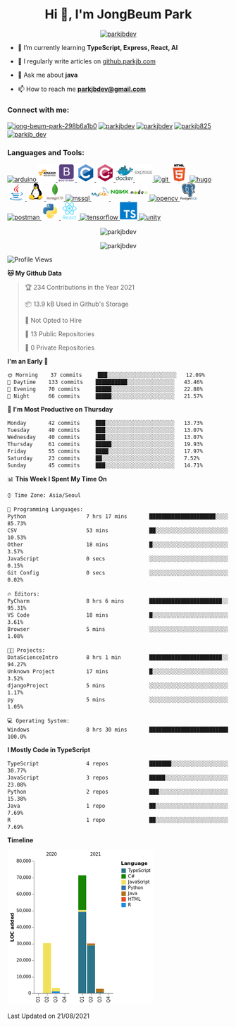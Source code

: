 <h1 align="center">Hi 👋, I'm JongBeum Park</h1>
<p align="center"> <a href="https://github.com/ryo-ma/github-profile-trophy"><img src="https://github-profile-trophy.vercel.app/?username=parkjbdev&row=1&column=7" alt="parkjbdev" /></a> </p>

- 🌱 I’m currently learning **TypeScript, Express, React, AI**

- 📝 I regularly write articles on [github.parkjb.com](https://github.parkjb.com)

- 💬 Ask me about **java**

- 📫 How to reach me **parkjbdev@gmail.com**

<h3 align="left">Connect with me:</h3>
<p align="left">
<a href="https://linkedin.com/in/jong-beum-park-298b6a1b0" target="blank"><img align="center" src="https://cdn.jsdelivr.net/npm/simple-icons@3.0.1/icons/linkedin.svg" alt="jong-beum-park-298b6a1b0" height="30" width="40" /></a>
<a href="https://stackoverflow.com/users/parkjbdev" target="blank"><img align="center" src="https://cdn.jsdelivr.net/npm/simple-icons@3.0.1/icons/stackoverflow.svg" alt="parkjbdev" height="30" width="40" /></a>
<a href="https://kaggle.com/parkjbdev" target="blank"><img align="center" src="https://cdn.jsdelivr.net/npm/simple-icons@3.0.1/icons/kaggle.svg" alt="parkjbdev" height="30" width="40" /></a>
<a href="https://fb.com/parkjb825" target="blank"><img align="center" src="https://cdn.jsdelivr.net/npm/simple-icons@3.0.1/icons/facebook.svg" alt="parkjb825" height="30" width="40" /></a>
<a href="https://instagram.com/parkjb_dev" target="blank"><img align="center" src="https://cdn.jsdelivr.net/npm/simple-icons@3.0.1/icons/instagram.svg" alt="parkjb_dev" height="30" width="40" /></a>
</p>

<h3 align="left">Languages and Tools:</h3>
<p align="left"> <a href="https://www.arduino.cc/" target="_blank"> <img src="https://cdn.worldvectorlogo.com/logos/arduino-1.svg" alt="arduino" width="40" height="40"/> </a> <a href="https://aws.amazon.com" target="_blank"> <img src="https://raw.githubusercontent.com/devicons/devicon/master/icons/amazonwebservices/amazonwebservices-original-wordmark.svg" alt="aws" width="40" height="40"/> </a> <a href="https://getbootstrap.com" target="_blank"> <img src="https://raw.githubusercontent.com/devicons/devicon/master/icons/bootstrap/bootstrap-plain-wordmark.svg" alt="bootstrap" width="40" height="40"/> </a> <a href="https://www.cprogramming.com/" target="_blank"> <img src="https://raw.githubusercontent.com/devicons/devicon/master/icons/c/c-original.svg" alt="c" width="40" height="40"/> </a> <a href="https://www.w3schools.com/cpp/" target="_blank"> <img src="https://raw.githubusercontent.com/devicons/devicon/master/icons/cplusplus/cplusplus-original.svg" alt="cplusplus" width="40" height="40"/> </a> <a href="https://www.docker.com/" target="_blank"> <img src="https://raw.githubusercontent.com/devicons/devicon/master/icons/docker/docker-original-wordmark.svg" alt="docker" width="40" height="40"/> </a> <a href="https://expressjs.com" target="_blank"> <img src="https://raw.githubusercontent.com/devicons/devicon/master/icons/express/express-original-wordmark.svg" alt="express" width="40" height="40"/> </a> <a href="https://git-scm.com/" target="_blank"> <img src="https://www.vectorlogo.zone/logos/git-scm/git-scm-icon.svg" alt="git" width="40" height="40"/> </a> <a href="https://www.w3.org/html/" target="_blank"> <img src="https://raw.githubusercontent.com/devicons/devicon/master/icons/html5/html5-original-wordmark.svg" alt="html5" width="40" height="40"/> </a> <a href="https://gohugo.io/" target="_blank"> <img src="https://api.iconify.design/logos-hugo.svg" alt="hugo" width="40" height="40"/> </a> <a href="https://www.java.com" target="_blank"> <img src="https://raw.githubusercontent.com/devicons/devicon/master/icons/java/java-original.svg" alt="java" width="40" height="40"/> </a> <a href="https://www.linux.org/" target="_blank"> <img src="https://raw.githubusercontent.com/devicons/devicon/master/icons/linux/linux-original.svg" alt="linux" width="40" height="40"/> </a> <a href="https://www.mongodb.com/" target="_blank"> <img src="https://raw.githubusercontent.com/devicons/devicon/master/icons/mongodb/mongodb-original-wordmark.svg" alt="mongodb" width="40" height="40"/> </a> <a href="https://www.microsoft.com/en-us/sql-server" target="_blank"> <img src="https://cdn.worldvectorlogo.com/logos/microsoft-sql-server.svg" alt="mssql" width="40" height="40"/> </a> <a href="https://www.mysql.com/" target="_blank"> <img src="https://raw.githubusercontent.com/devicons/devicon/master/icons/mysql/mysql-original-wordmark.svg" alt="mysql" width="40" height="40"/> </a> <a href="https://www.nginx.com" target="_blank"> <img src="https://raw.githubusercontent.com/devicons/devicon/master/icons/nginx/nginx-original.svg" alt="nginx" width="40" height="40"/> </a> <a href="https://nodejs.org" target="_blank"> <img src="https://raw.githubusercontent.com/devicons/devicon/master/icons/nodejs/nodejs-original-wordmark.svg" alt="nodejs" width="40" height="40"/> </a> <a href="https://opencv.org/" target="_blank"> <img src="https://www.vectorlogo.zone/logos/opencv/opencv-icon.svg" alt="opencv" width="40" height="40"/> </a> <a href="https://www.postgresql.org" target="_blank"> <img src="https://raw.githubusercontent.com/devicons/devicon/master/icons/postgresql/postgresql-original-wordmark.svg" alt="postgresql" width="40" height="40"/> </a> <a href="https://postman.com" target="_blank"> <img src="https://www.vectorlogo.zone/logos/getpostman/getpostman-icon.svg" alt="postman" width="40" height="40"/> </a> <a href="https://www.python.org" target="_blank"> <img src="https://raw.githubusercontent.com/devicons/devicon/master/icons/python/python-original.svg" alt="python" width="40" height="40"/> </a> <a href="https://reactjs.org/" target="_blank"> <img src="https://raw.githubusercontent.com/devicons/devicon/master/icons/react/react-original-wordmark.svg" alt="react" width="40" height="40"/> </a> <a href="https://www.tensorflow.org" target="_blank"> <img src="https://www.vectorlogo.zone/logos/tensorflow/tensorflow-icon.svg" alt="tensorflow" width="40" height="40"/> </a> <a href="https://www.typescriptlang.org/" target="_blank"> <img src="https://raw.githubusercontent.com/devicons/devicon/master/icons/typescript/typescript-original.svg" alt="typescript" width="40" height="40"/> </a> <a href="https://unity.com/" target="_blank"> <img src="https://www.vectorlogo.zone/logos/unity3d/unity3d-icon.svg" alt="unity" width="40" height="40"/> </a> </p>
<p align="center"><img align="center" src="https://github-readme-stats.vercel.app/api?username=parkjbdev&show_icons=true&theme=dark&locale=en" alt="parkjbdev" /> </p>
<p align="center"><img align="center" src="https://github-readme-streak-stats.herokuapp.com/?user=parkjbdev&theme=dark" alt="parkjbdev" /> </p>

<!--START_SECTION:waka-->
![Profile Views](http://img.shields.io/badge/Profile%20Views-1-blue)

**🐱 My Github Data** 

> 🏆 234 Contributions in the Year 2021
 > 
> 📦 13.9 kB Used in Github's Storage 
 > 
> 🚫 Not Opted to Hire
 > 
> 📜 13 Public Repositories 
 > 
> 🔑 0 Private Repositories  
 > 
**I'm an Early 🐤** 

```text
🌞 Morning    37 commits     ███░░░░░░░░░░░░░░░░░░░░░░   12.09% 
🌆 Daytime    133 commits    ██████████░░░░░░░░░░░░░░░   43.46% 
🌃 Evening    70 commits     █████░░░░░░░░░░░░░░░░░░░░   22.88% 
🌙 Night      66 commits     █████░░░░░░░░░░░░░░░░░░░░   21.57%

```
📅 **I'm Most Productive on Thursday** 

```text
Monday       42 commits     ███░░░░░░░░░░░░░░░░░░░░░░   13.73% 
Tuesday      40 commits     ███░░░░░░░░░░░░░░░░░░░░░░   13.07% 
Wednesday    40 commits     ███░░░░░░░░░░░░░░░░░░░░░░   13.07% 
Thursday     61 commits     █████░░░░░░░░░░░░░░░░░░░░   19.93% 
Friday       55 commits     ████░░░░░░░░░░░░░░░░░░░░░   17.97% 
Saturday     23 commits     ██░░░░░░░░░░░░░░░░░░░░░░░   7.52% 
Sunday       45 commits     ███░░░░░░░░░░░░░░░░░░░░░░   14.71%

```


📊 **This Week I Spent My Time On** 

```text
⌚︎ Time Zone: Asia/Seoul

💬 Programming Languages: 
Python                   7 hrs 17 mins       █████████████████████░░░░   85.73% 
CSV                      53 mins             ██░░░░░░░░░░░░░░░░░░░░░░░   10.53% 
Other                    18 mins             █░░░░░░░░░░░░░░░░░░░░░░░░   3.57% 
JavaScript               0 secs              ░░░░░░░░░░░░░░░░░░░░░░░░░   0.15% 
Git Config               0 secs              ░░░░░░░░░░░░░░░░░░░░░░░░░   0.02%

🔥 Editors: 
PyCharm                  8 hrs 6 mins        ███████████████████████░░   95.31% 
VS Code                  18 mins             █░░░░░░░░░░░░░░░░░░░░░░░░   3.61% 
Browser                  5 mins              ░░░░░░░░░░░░░░░░░░░░░░░░░   1.08%

🐱‍💻 Projects: 
DataScienceIntro         8 hrs 1 min         ███████████████████████░░   94.27% 
Unknown Project          17 mins             █░░░░░░░░░░░░░░░░░░░░░░░░   3.52% 
djangoProject            5 mins              ░░░░░░░░░░░░░░░░░░░░░░░░░   1.17% 
py                       5 mins              ░░░░░░░░░░░░░░░░░░░░░░░░░   1.05%

💻 Operating System: 
Windows                  8 hrs 30 mins       █████████████████████████   100.0%

```

**I Mostly Code in TypeScript** 

```text
TypeScript               4 repos             ███████░░░░░░░░░░░░░░░░░░   30.77% 
JavaScript               3 repos             █████░░░░░░░░░░░░░░░░░░░░   23.08% 
Python                   2 repos             ███░░░░░░░░░░░░░░░░░░░░░░   15.38% 
Java                     1 repo              ██░░░░░░░░░░░░░░░░░░░░░░░   7.69% 
R                        1 repo              ██░░░░░░░░░░░░░░░░░░░░░░░   7.69%

```


**Timeline**

![Chart not found](https://raw.githubusercontent.com/parkjbdev/parkjbdev/main/charts/bar_graph.png) 


 Last Updated on 21/08/2021
<!--END_SECTION:waka-->
